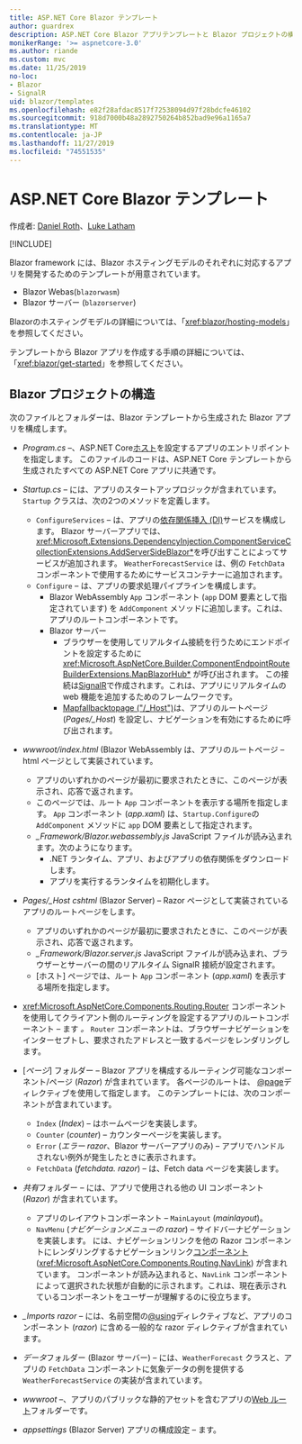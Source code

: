 ```yaml
---
title: ASP.NET Core Blazor テンプレート
author: guardrex
description: ASP.NET Core Blazor アプリテンプレートと Blazor プロジェクトの構造について説明します。
monikerRange: '>= aspnetcore-3.0'
ms.author: riande
ms.custom: mvc
ms.date: 11/25/2019
no-loc:
- Blazor
- SignalR
uid: blazor/templates
ms.openlocfilehash: e82f28afdac8517f72538094d97f28bdcfe46102
ms.sourcegitcommit: 918d7000b48a2892750264b852bad9e96a1165a7
ms.translationtype: MT
ms.contentlocale: ja-JP
ms.lasthandoff: 11/27/2019
ms.locfileid: "74551535"
---
```

# <a name="aspnet-core-opno-locblazor-templates"></a>ASP.NET Core Blazor テンプレート

作成者: [Daniel Roth](https://github.com/danroth27)、[Luke Latham](https://github.com/guardrex)

[!INCLUDE[](~/includes/blazorwasm-preview-notice.md)]

Blazor framework には、Blazor ホスティングモデルのそれぞれに対応するアプリを開発するためのテンプレートが用意されています。

* Blazor Webas(`blazorwasm`)
* Blazor サーバー (`blazorserver`)

Blazorのホスティングモデルの詳細については、「<xref:blazor/hosting-models>」を参照してください。

テンプレートから Blazor アプリを作成する手順の詳細については、「<xref:blazor/get-started>」を参照してください。

## <a name="opno-locblazor-project-structure"></a>Blazor プロジェクトの構造

次のファイルとフォルダーは、Blazor テンプレートから生成された Blazor アプリを構成します。

* *Program.cs* &ndash;、ASP.NET Core[ホスト](xref:fundamentals/host/generic-host)を設定するアプリのエントリポイントを指定します。 このファイルのコードは、ASP.NET Core テンプレートから生成されたすべての ASP.NET Core アプリに共通です。

* *Startup.cs* &ndash; には、アプリのスタートアップロジックが含まれています。 `Startup` クラスは、次の2つのメソッドを定義します。

  * `ConfigureServices` &ndash; は、アプリの[依存関係挿入 (DI)](xref:fundamentals/dependency-injection)サービスを構成します。 Blazor サーバーアプリでは、<xref:Microsoft.Extensions.DependencyInjection.ComponentServiceCollectionExtensions.AddServerSideBlazor*>を呼び出すことによってサービスが追加されます。 `WeatherForecastService` は、例の `FetchData` コンポーネントで使用するためにサービスコンテナーに追加されます。
  * `Configure` &ndash; は、アプリの要求処理パイプラインを構成します。
    * Blazor WebAssembly `App` コンポーネント (`app` DOM 要素として指定されています) を `AddComponent` メソッドに追加します。これは、アプリのルートコンポーネントです。
    * Blazor サーバー
      * ブラウザーを使用してリアルタイム接続を行うためにエンドポイントを設定するために <xref:Microsoft.AspNetCore.Builder.ComponentEndpointRouteBuilderExtensions.MapBlazorHub*> が呼び出されます。 この接続は[SignalR](xref:signalr/introduction)で作成されます。これは、アプリにリアルタイムの web 機能を追加するためのフレームワークです。
      * [Mapfallbacktopage ("/_Host")](xref:Microsoft.AspNetCore.Builder.RazorPagesEndpointRouteBuilderExtensions.MapFallbackToPage*)は、アプリのルートページ (*Pages/_Host*) を設定し、ナビゲーションを有効にするために呼び出されます。

* *wwwroot/index.html* (Blazor WebAssembly は、アプリのルートページ &ndash; html ページとして実装されています。
  * アプリのいずれかのページが最初に要求されたときに、このページが表示され、応答で返されます。
  * このページでは、ルート `App` コンポーネントを表示する場所を指定します。 `App` コンポーネント (*app.xaml*) は、`Startup.Configure`の `AddComponent` メソッドに `app` DOM 要素として指定されます。
  * *_Framework/Blazor.webassembly.js* JavaScript ファイルが読み込まれます。次のようになります。
    * .NET ランタイム、アプリ、およびアプリの依存関係をダウンロードします。
    * アプリを実行するランタイムを初期化します。

* *Pages/_Host cshtml* (Blazor Server) &ndash; Razor ページとして実装されているアプリのルートページをします。
  * アプリのいずれかのページが最初に要求されたときに、このページが表示され、応答で返されます。
  * *_Framework/Blazor.server.js* JavaScript ファイルが読み込まれ、ブラウザーとサーバーの間のリアルタイム SignalR 接続が設定されます。
  * [ホスト] ページでは、ルート `App` コンポーネント (*app.xaml*) を表示する場所を指定します。

* <xref:Microsoft.AspNetCore.Components.Routing.Router> コンポーネントを使用してクライアント側のルーティングを設定するアプリのルートコンポーネント &ndash; ます *。* `Router` コンポーネントは、ブラウザーナビゲーションをインターセプトし、要求されたアドレスと一致するページをレンダリングします。

* [*ページ*] フォルダー &ndash; Blazor アプリを構成するルーティング可能なコンポーネント/ページ (*Razor*) が含まれています。 各ページのルートは、 [@page](xref:mvc/views/razor#page)ディレクティブを使用して指定します。 このテンプレートには、次のコンポーネントが含まれています。
  * `Index` (*Index*) &ndash; はホームページを実装します。
  * `Counter` (*counter*) &ndash; カウンターページを実装します。
  * `Error` (*エラー razor*、Blazor サーバーアプリのみ) &ndash; アプリでハンドルされない例外が発生したときに表示されます。
  * `FetchData` (*fetchdata. razor*) &ndash; は、Fetch data ページを実装します。

* *共有*フォルダー &ndash; には、アプリで使用される他の UI コンポーネント (*Razor*) が含まれています。
  * アプリのレイアウトコンポーネント &ndash; `MainLayout` (*mainlayout*)。
  * `NavMenu` (*ナビゲーションメニューの razor*) &ndash; サイドバーナビゲーションを実装します。 には、ナビゲーションリンクを他の Razor コンポーネントにレンダリングするナビゲーションリンク[コンポーネント](xref:blazor/routing#navlink-component)(<xref:Microsoft.AspNetCore.Components.Routing.NavLink>) が含まれています。 コンポーネントが読み込まれると、`NavLink` コンポーネントによって選択された状態が自動的に示されます。これは、現在表示されているコンポーネントをユーザーが理解するのに役立ちます。

* *_Imports razor* &ndash; には、名前空間の[@using](xref:mvc/views/razor#using)ディレクティブなど、アプリのコンポーネント (*razor*) に含める一般的な razor ディレクティブが含まれています。

* *データ*フォルダー (Blazor サーバー) &ndash; には、`WeatherForecast` クラスと、アプリの `FetchData` コンポーネントに気象データの例を提供する `WeatherForecastService` の実装が含まれています。

* *wwwroot* &ndash;、アプリのパブリックな静的アセットを含むアプリの[Web ルート](xref:fundamentals/index#web-root)フォルダーです。

* *appsettings* (Blazor Server) アプリの構成設定 &ndash; ます。
